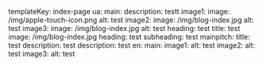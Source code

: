 templateKey: index-page
ua:
  main:
    description: testt
    image1:
      image: /img/apple-touch-icon.png
      alt: test
    image2:
      image: /img/blog-index.jpg
      alt: test
    image3:
      image: /img/blog-index.jpg
      alt: test
    heading: test
  title: test
  image: /img/blog-index.jpg
  heading: test
  subheading: test
  mainpitch:
    title: test
    description: test
  description: test
en:
  main:
    image1:
      alt: test
    image2:
      alt: test
    image3:
      alt: test
